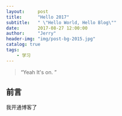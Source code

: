 ```yaml
---
layout:     post
title:      "Hello 2017"
subtitle:   " \"Hello World, Hello Blog\""
date:       2017-08-27 12:00:00
author:     "Jerry"
header-img: "img/post-bg-2015.jpg"
catalog: true
tags:
    - 学习
---
```


> “Yeah It's on. ”


## 前言

我开通博客了
